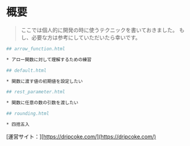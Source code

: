 # 概要

> ここでは個人的に開発の時に使うテクニックを書いておきました。
もし、必要な方は参考にしていただいたら幸いです。

``` bash
## arrow_function.html

* アロー関数に対して理解するための練習

## default.html

* 関数に渡す値の初期値を設定したい

## rest_parameter.html

* 関数に任意の数の引数を渡したい

## rounding.html

* 四捨五入
``` 

[運営サイト：][https://dripcoke.com/](https://dripcoke.com/)